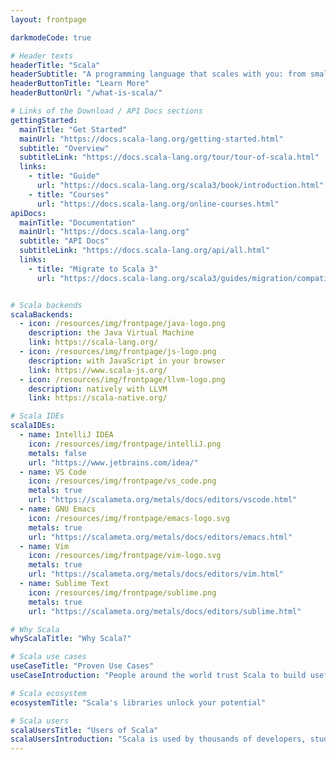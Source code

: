 ```yaml
---
layout: frontpage

darkmodeCode: true

# Header texts
headerTitle: "Scala"
headerSubtitle: "A programming language that scales with you: from small scripts to large multiplatform applications."
headerButtonTitle: "Learn More"
headerButtonUrl: "/what-is-scala/"

# Links of the Download / API Docs sections
gettingStarted:
  mainTitle: "Get Started"
  mainUrl: "https://docs.scala-lang.org/getting-started.html"
  subtitle: "Overview"
  subtitleLink: "https://docs.scala-lang.org/tour/tour-of-scala.html"
  links:
    - title: "Guide"
      url: "https://docs.scala-lang.org/scala3/book/introduction.html"
    - title: "Courses"
      url: "https://docs.scala-lang.org/online-courses.html"
apiDocs:
  mainTitle: "Documentation"
  mainUrl: "https://docs.scala-lang.org"
  subtitle: "API Docs"
  subtitleLink: "https://docs.scala-lang.org/api/all.html"
  links:
    - title: "Migrate to Scala 3"
      url: "https://docs.scala-lang.org/scala3/guides/migration/compatibility-intro.html"


# Scala backends
scalaBackends:
  - icon: /resources/img/frontpage/java-logo.png
    description: the Java Virtual Machine
    link: https://scala-lang.org/
  - icon: /resources/img/frontpage/js-logo.png
    description: with JavaScript in your browser
    link: https://www.scala-js.org/
  - icon: /resources/img/frontpage/llvm-logo.png
    description: natively with LLVM
    link: https://scala-native.org/

# Scala IDEs
scalaIDEs:
  - name: IntelliJ IDEA
    icon: /resources/img/frontpage/intelliJ.png
    metals: false
    url: "https://www.jetbrains.com/idea/"
  - name: VS Code
    icon: /resources/img/frontpage/vs_code.png
    metals: true
    url: "https://scalameta.org/metals/docs/editors/vscode.html"
  - name: GNU Emacs
    icon: /resources/img/frontpage/emacs-logo.svg
    metals: true
    url: "https://scalameta.org/metals/docs/editors/emacs.html"
  - name: Vim
    icon: /resources/img/frontpage/vim-logo.svg
    metals: true
    url: "https://scalameta.org/metals/docs/editors/vim.html"
  - name: Sublime Text
    icon: /resources/img/frontpage/sublime.png
    metals: true
    url: "https://scalameta.org/metals/docs/editors/sublime.html"

# Why Scala
whyScalaTitle: "Why Scala?"

# Scala use cases
useCaseTitle: "Proven Use Cases"
useCaseIntroduction: "People around the world trust Scala to build useful software, some of the most popular domains include:"

# Scala ecosystem
ecosystemTitle: "Scala's libraries unlock your potential"

# Scala users
scalaUsersTitle: "Users of Scala"
scalaUsersIntroduction: "Scala is used by thousands of developers, students, hobbyists and teachers around the world. See why you should try it."
---
```

